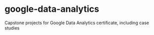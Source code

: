# google-data-analytics
Capstone projects for Google Data Analytics certificate, including case studies
